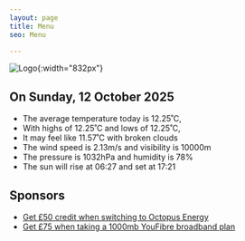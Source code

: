 ```yaml
---
layout: page
title: Menu
seo: Menu

---
```


![Logo](/images/logo.jpg){:width="832px"}

<!-- weather_marker starts -->
## On Sunday, 12 October 2025

- The average temperature today is 12.25˚C,
- With highs of 12.25˚C and lows of 12.25˚C,
- It may feel like 11.57˚C with broken clouds
- The wind speed is 2.13m/s and visibility is 10000m
- The pressure is 1032hPa and humidity is 78%
- The sun will rise at 06:27 and set at 17:21

<!-- weather_marker ends -->

## Sponsors

- [Get £50 credit when switching to Octopus Energy](https://bit.ly/3oD1nnS)
- [Get £75 when taking a 1000mb YouFibre broadband plan](https://aklam.io/91zWhU?)
